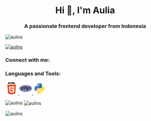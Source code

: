 <h1 align="center">Hi 👋, I'm Aulia</h1>
<h3 align="center">A passionate frontend developer from Indonesia</h3>

<p align="left"> <img src="https://komarev.com/ghpvc/?username=aulins&label=Profile%20views&color=0e75b6&style=flat" alt="aulins" /> </p>

<p align="left"> <a href="https://github.com/ryo-ma/github-profile-trophy"><img src="https://github-profile-trophy.vercel.app/?username=aulins" alt="aulins" /></a> </p>

<h3 align="left">Connect with me:</h3>
<p align="left">
</p>

<h3 align="left">Languages and Tools:</h3>
<p align="left"> <a href="https://www.w3.org/html/" target="_blank" rel="noreferrer"> <img src="https://raw.githubusercontent.com/devicons/devicon/master/icons/html5/html5-original-wordmark.svg" alt="html5" width="40" height="40"/> </a> <a href="https://www.php.net" target="_blank" rel="noreferrer"> <img src="https://raw.githubusercontent.com/devicons/devicon/master/icons/php/php-original.svg" alt="php" width="40" height="40"/> </a> <a href="https://www.python.org" target="_blank" rel="noreferrer"> <img src="https://raw.githubusercontent.com/devicons/devicon/master/icons/python/python-original.svg" alt="python" width="40" height="40"/> </a> </p>

<p><img align="left" src="https://github-readme-stats.vercel.app/api/top-langs?username=aulins&show_icons=true&locale=en&layout=compact" alt="aulins" /></p>

<p>&nbsp;<img align="center" src="https://github-readme-stats.vercel.app/api?username=aulins&show_icons=true&locale=en" alt="aulins" /></p>

<p><img align="center" src="https://github-readme-streak-stats.herokuapp.com/?user=aulins&" alt="aulins" /></p>
